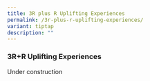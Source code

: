 ```yaml
---
title: 3R plus R Uplifting Experiences
permalink: /3r-plus-r-uplifting-experiences/
variant: tiptap
description: ""
---
```

<h3>3R+R Uplifting Experiences</h3>
<p>Under construction</p>
<p></p>